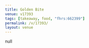 ```yaml
---
title: Golden Bite
venue: v17393
tags: [takeaway, food, "fhrs:662399"]
permalink: /v/17393/
layout: venue
---
```

null